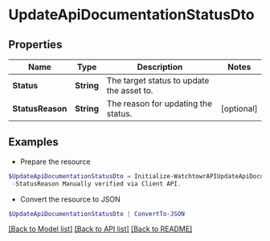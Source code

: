 # UpdateApiDocumentationStatusDto
## Properties

Name | Type | Description | Notes
------------ | ------------- | ------------- | -------------
**Status** | **String** | The target status to update the asset to. | 
**StatusReason** | **String** | The reason for updating the status. | [optional] 

## Examples

- Prepare the resource
```powershell
$UpdateApiDocumentationStatusDto = Initialize-WatchtowrAPIUpdateApiDocumentationStatusDto  -Status verified `
 -StatusReason Manually verified via Client API.
```

- Convert the resource to JSON
```powershell
$UpdateApiDocumentationStatusDto | ConvertTo-JSON
```

[[Back to Model list]](../README.md#documentation-for-models) [[Back to API list]](../README.md#documentation-for-api-endpoints) [[Back to README]](../README.md)

